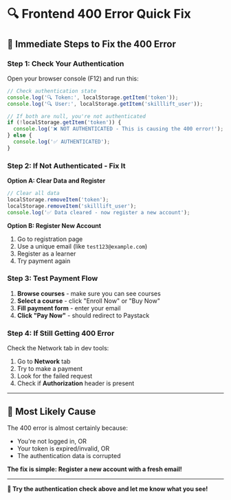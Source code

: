 # 🔍 **Frontend 400 Error Quick Fix**

## 🎯 **Immediate Steps to Fix the 400 Error**

### **Step 1: Check Your Authentication**
Open your browser console (F12) and run this:

```javascript
// Check authentication state
console.log('🔍 Token:', localStorage.getItem('token'));
console.log('🔍 User:', localStorage.getItem('skilllift_user'));

// If both are null, you're not authenticated
if (!localStorage.getItem('token')) {
  console.log('❌ NOT AUTHENTICATED - This is causing the 400 error!');
} else {
  console.log('✅ AUTHENTICATED');
}
```

### **Step 2: If Not Authenticated - Fix It**

**Option A: Clear Data and Register**
```javascript
// Clear all data
localStorage.removeItem('token');
localStorage.removeItem('skilllift_user');
console.log('✅ Data cleared - now register a new account');
```

**Option B: Register New Account**
1. Go to registration page
2. Use a unique email (like `test123@example.com`)
3. Register as a learner
4. Try payment again

### **Step 3: Test Payment Flow**

1. **Browse courses** - make sure you can see courses
2. **Select a course** - click "Enroll Now" or "Buy Now"
3. **Fill payment form** - enter your email
4. **Click "Pay Now"** - should redirect to Paystack

### **Step 4: If Still Getting 400 Error**

Check the Network tab in dev tools:
1. Go to **Network** tab
2. Try to make a payment
3. Look for the failed request
4. Check if **Authorization** header is present

---

## 🚨 **Most Likely Cause**

The 400 error is almost certainly because:
- You're not logged in, OR
- Your token is expired/invalid, OR
- The authentication data is corrupted

**The fix is simple: Register a new account with a fresh email!**

---

**🎯 Try the authentication check above and let me know what you see!**
